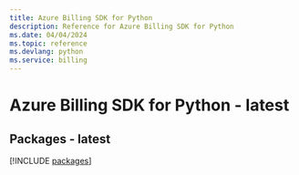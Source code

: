 ```yaml
---
title: Azure Billing SDK for Python
description: Reference for Azure Billing SDK for Python
ms.date: 04/04/2024
ms.topic: reference
ms.devlang: python
ms.service: billing
---
```

# Azure Billing SDK for Python - latest
## Packages - latest
[!INCLUDE [packages](billing-index.md)]